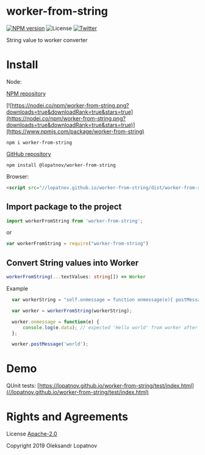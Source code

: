 # worker-from-string

[![NPM version](https://badge.fury.io/js/worker-from-string.svg)](https://badge.fury.io/js/worker-from-string)
![License](https://img.shields.io/github/license/lopatnov/jsToString)
[![Twitter](https://img.shields.io/twitter/url?url=https%3A%2F%2Fwww.npmjs.com%2Fpackage%worker-from-string)](https://twitter.com/intent/tweet?text=Wow:&url=https%3A%2F%2Fwww.npmjs.com%2Fpackage%worker-from-string)

String value to worker converter

# Install

Node:

[NPM repository](//www.npmjs.com/package/worker-from-string)

[![https://nodei.co/npm/worker-from-string.png?downloads=true&downloadRank=true&stars=true](https://nodei.co/npm/worker-from-string.png?downloads=true&downloadRank=true&stars=true)](https://www.npmjs.com/package/worker-from-string)

```shell
npm i worker-from-string
```

[GitHub repository](//github.com/lopatnov/worker-from-string/packages)

```shell
npm install @lopatnov/worker-from-string
```

Browser:

```html
<script src="//lopatnov.github.io/worker-from-string/dist/worker-from-string.min.js"></script>
```

## Import package to the project

```typescript
import workerFromString from 'worker-from-string';
```
or
```javascript
var workerFromString = require("worker-from-string")
```

## Convert String values into Worker

```typescript
workerFromString(...textValues: string[]) => Worker
```

Example

```typescript
  var workerString = "self.onmessage = function onmessage(e){ postMessage('Hello ' + e.data); }";

  var worker = workerFromString(workerString);

  worker.onmessage = function(e) {
      console.log(e.data); // expected 'Hello world' from worker after worker.postMessage('world')
  };

  worker.postMessage('world');
```

# Demo

QUnit tests: [https://lopatnov.github.io/worker-from-string/test/index.html](//lopatnov.github.io/worker-from-string/test/index.html)

# Rights and Agreements

License [Apache-2.0](https://github.com/lopatnov/worker-from-string/blob/master/LICENSE)

Copyright 2019 Oleksandr Lopatnov
